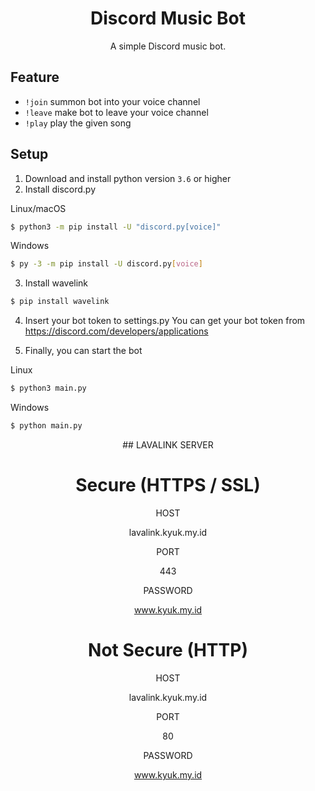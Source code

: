 <h1 align="center">Discord Music Bot</h1>
<p align="center">A simple Discord music bot.</p>

## Feature
- `!join` summon bot into your voice channel
- `!leave` make bot to leave your voice channel
- `!play` play the given song



## Setup
1. Download and install python version `3.6` or higher
2. Install discord.py

Linux/macOS
```sh
$ python3 -m pip install -U "discord.py[voice]"
```
Windows
```sh
$ py -3 -m pip install -U discord.py[voice]
```

3. Install wavelink

```sh
$ pip install wavelink
```
4. Insert your bot token to settings.py
You can get your bot token from https://discord.com/developers/applications

5. Finally, you can start the bot

Linux
```sh
$ python3 main.py
```
Windows
```sh
$ python main.py
```

<div align="center">
## LAVALINK SERVER

 <h1>Secure (HTTPS / SSL)</h1>

HOST
      
lavalink.kyuk.my.id

PORT
      
443

PASSWORD
    
www.kyuk.my.id


 <h1>Not Secure (HTTP)</h1>

HOST

lavalink.kyuk.my.id

PORT

80

PASSWORD

www.kyuk.my.id
</div>
